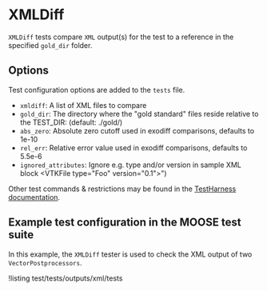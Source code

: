 # XMLDiff

`XMLDiff` tests compare `XML` output(s) for the test to a reference in the specified
`gold_dir` folder.

## Options

Test configuration options are added to the `tests` file.

- `xmldiff`: A list of XML files to compare
- `gold_dir`: The directory where the \"gold standard\" files reside relative to the TEST_DIR: (default: ./gold/)
- `abs_zero`: Absolute zero cutoff used in exodiff comparisons, defaults to 1e-10
- `rel_err`: Relative error value used in exodiff comparisons, defaults to 5.5e-6
- `ignored_attributes`: Ignore e.g. type and/or version in sample XML block <VTKFile type=\"Foo\" version=\"0.1\">")


Other test commands & restrictions may be found in the [TestHarness documentation](TestHarness.md).

## Example test configuration in the MOOSE test suite

In this example, the `XMLDiff` tester is used to check the XML output of two `VectorPostprocessors`.

!listing test/tests/outputs/xml/tests

